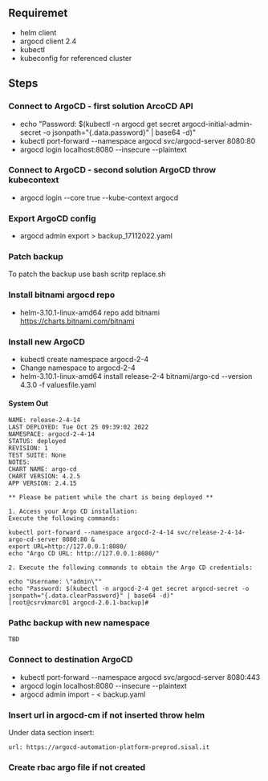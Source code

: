 Requiremet
----------

- helm client
- argocd client 2.4
- kubectl
- kubeconfig for referenced cluster

Steps
-----

### Connect to ArgoCD - first solution ArcoCD API

- echo "Password: $(kubectl -n argocd get secret argocd-initial-admin-secret -o jsonpath="{.data.password}" | base64 -d)"
- kubectl port-forward --namespace argocd svc/argocd-server 8080:80
- argocd login localhost:8080 --insecure --plaintext

### Connect to ArgoCD - second solution ArgoCD throw kubecontext

- argocd login --core true --kube-context argocd

### Export ArgoCD config

- argocd admin export > backup_17112022.yaml

### Patch backup

To patch the backup use bash scritp replace.sh

### Install bitnami argocd repo

- helm-3.10.1-linux-amd64 repo add bitnami https://charts.bitnami.com/bitnami

### Install new ArgoCD

- kubectl create namespace argocd-2-4
- Change namespace to argocd-2-4
- helm-3.10.1-linux-amd64 install release-2-4 bitnami/argo-cd --version 4.3.0 -f valuesfile.yaml

#### System Out

    NAME: release-2-4-14
    LAST DEPLOYED: Tue Oct 25 09:39:02 2022
    NAMESPACE: argocd-2-4-14
    STATUS: deployed
    REVISION: 1
    TEST SUITE: None
    NOTES:
    CHART NAME: argo-cd
    CHART VERSION: 4.2.5
    APP VERSION: 2.4.15

    ** Please be patient while the chart is being deployed **

    1. Access your Argo CD installation:
    Execute the following commands:

    kubectl port-forward --namespace argocd-2-4-14 svc/release-2-4-14-argo-cd-server 8080:80 &
    export URL=http://127.0.0.1:8080/
    echo "Argo CD URL: http://127.0.0.1:8080/"

    2. Execute the following commands to obtain the Argo CD credentials:

    echo "Username: \"admin\""
    echo "Password: $(kubectl -n argocd-2-4 get secret argocd-secret -o jsonpath="{.data.clearPassword}" | base64 -d)"
    [root@csrvkmarc01 argocd-2.0.1-backup]# 

### Pathc backup with new namespace

    TBD

### Connect to destination ArgoCD

- kubectl port-forward --namespace argocd svc/argocd-server 8080:443
- argocd login localhost:8080 --insecure --plaintext
- argocd admin import - < backup.yaml

### Insert url in argocd-cm if not inserted throw helm

Under data section insert:

    url: https://argocd-automation-platform-preprod.sisal.it

### Create rbac argo file if not created
